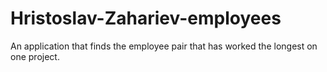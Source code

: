 # Hristoslav-Zahariev-employees
An application that finds the employee pair that has worked the longest on one project.
